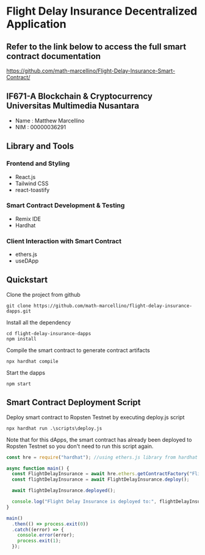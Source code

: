 # Flight Delay Insurance Decentralized Application

## Refer to the link below to access the full smart contract documentation
https://github.com/math-marcellino/Flight-Delay-Insurance-Smart-Contract/

## IF671-A Blockchain & Cryptocurrency Universitas Multimedia Nusantara
- Name : Matthew Marcellino
- NIM : 00000036291

## Library and Tools
### Frontend and Styling
- React.js
- Tailwind CSS
- react-toastify

### Smart Contract Development & Testing
- Remix IDE
- Hardhat

### Client Interaction with Smart Contract
- ethers.js
- useDApp

## Quickstart
Clone the project from github
```
git clone https://github.com/math-marcellino/flight-delay-insurance-dapps.git
```

Install all the dependency
```
cd flight-delay-insurance-dapps
npm install
```

Compile the smart contract to generate contract artifacts
```
npx hardhat compile
```

Start the dapps
```
npm start
```

## Smart Contract Deployment Script
Deploy smart contract to Ropsten Testnet by executing deploy.js script
```
npx hardhat run .\scripts\deploy.js
```
Note that for this dApps, the smart contract has already been deployed to Ropsten Testnet so you don't need to run this script again.
```javascript
const hre = require("hardhat"); //using ethers.js library from hardhat

async function main() {
  const FlightDelayInsurance = await hre.ethers.getContractFactory("FlightDelayInsurance"); 
  const flightDelayInsurance = await FlightDelayInsurance.deploy();

  await flightDelayInsurance.deployed();

  console.log("Flight Delay Insurance is deployed to:", flightDelayInsurance.address);
}

main()
  .then(() => process.exit(0))
  .catch((error) => {
    console.error(error);
    process.exit(1);
  });
```

## 

